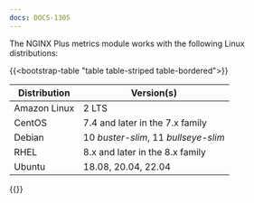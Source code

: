 ```yaml
---
docs: DOCS-1305
---
```



The NGINX Plus metrics module works with the following Linux distributions:

{{<bootstrap-table "table table-striped table-bordered">}}

| Distribution | Version(s)                           |
| ------------ | ------------------------------------ |
| Amazon Linux | 2 LTS                                |
| CentOS       | 7.4 and later in the 7.x family      |
| Debian       | 10 _buster-slim_, 11 _bullseye-slim_ |
| RHEL         | 8.x and later in the 8.x family      |
| Ubuntu       | 18.08, 20.04, 22.04                  |

{{</bootstrap-table>}}
